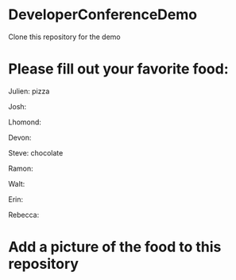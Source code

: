 # DeveloperConferenceDemo
Clone this repository for the demo


# Please fill out your favorite food:

Julien: pizza

Josh:

Lhomond:

Devon:

Steve: chocolate

Ramon:

Walt:

Erin:

Rebecca:


# Add a picture of the food to this repository
